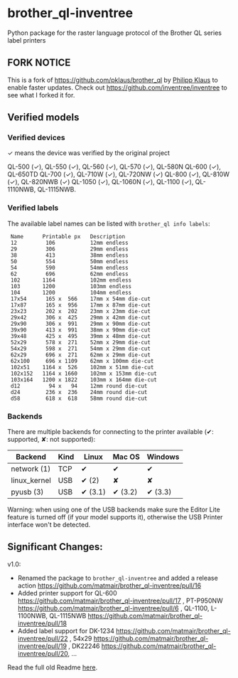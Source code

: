 # brother_ql-inventree

Python package for the raster language protocol of the Brother QL series label printers


## FORK NOTICE

This is a fork of https://github.com/pklaus/brother_ql by [Philipp Klaus](https://github.com/pklaus) to enable faster updates.
Check out https://github.com/inventree/inventree to see what I forked it for.

## Verified models
### Verified devices

✓ means the device was verified by the original project

QL-500 (✓), QL-550 (✓), QL-560 (✓), QL-570 (✓), QL-580N
QL-600 (✓), QL-650TD
QL-700 (✓), QL-710W (✓), QL-720NW (✓)
QL-800 (✓), QL-810W (✓), QL-820NWB (✓)
QL-1050 (✓), QL-1060N (✓),
QL-1100 (✓), QL-1110NWB, QL-1115NWB.

### Verified labels

The available label names can be listed with `brother_ql info labels`:

     Name      Printable px   Description
     12         106           12mm endless
     29         306           29mm endless
     38         413           38mm endless
     50         554           50mm endless
     54         590           54mm endless
     62         696           62mm endless
     102       1164           102mm endless
     103       1200           103mm endless
     104       1200           104mm endless
     17x54      165 x  566    17mm x 54mm die-cut
     17x87      165 x  956    17mm x 87mm die-cut
     23x23      202 x  202    23mm x 23mm die-cut
     29x42      306 x  425    29mm x 42mm die-cut
     29x90      306 x  991    29mm x 90mm die-cut
     39x90      413 x  991    38mm x 90mm die-cut
     39x48      425 x  495    39mm x 48mm die-cut
     52x29      578 x  271    52mm x 29mm die-cut
     54x29      598 x  271    54mm x 29mm die-cut
     62x29      696 x  271    62mm x 29mm die-cut
     62x100     696 x 1109    62mm x 100mm die-cut
     102x51    1164 x  526    102mm x 51mm die-cut
     102x152   1164 x 1660    102mm x 153mm die-cut
     103x164   1200 x 1822    103mm x 164mm die-cut
     d12         94 x   94    12mm round die-cut
     d24        236 x  236    24mm round die-cut
     d58        618 x  618    58mm round die-cut

### Backends

There are multiple backends for connecting to the printer available (✔: supported, ✘: not supported):

Backend | Kind | Linux | Mac OS | Windows
-------|-------|---------|---------|--------
network (1) | TCP | ✔ | ✔ | ✔
linux\_kernel | USB | ✔ (2) | ✘ | ✘
pyusb (3) | USB | ✔ (3.1) | ✔ (3.2) | ✔ (3.3)

Warning: when using one of the USB backends make sure the Editor Lite feature is turned off (if your model supports it), otherwise the USB Printer interface won't be detected.

## Significant Changes:
v1.0:
- Renamed the package to `brother_ql-inventree` and added a release action https://github.com/matmair/brother_ql-inventree/pull/16
- Added printer support for QL-600 https://github.com/matmair/brother_ql-inventree/pull/17 , PT-P950NW https://github.com/matmair/brother_ql-inventree/pull/6 , QL-1100, L-1100NWB, QL-1115NWB https://github.com/matmair/brother_ql-inventree/pull/18
- Added label support for DK-1234 https://github.com/matmair/brother_ql-inventree/pull/22 , 54x29  https://github.com/matmair/brother_ql-inventree/pull/19 , DK22246 https://github.com/matmair/brother_ql-inventree/pull/20, ...

Read the full old Readme [here](https://github.com/matmair/brother_ql-inventree/blob/cleanup/OLD_README.md).
